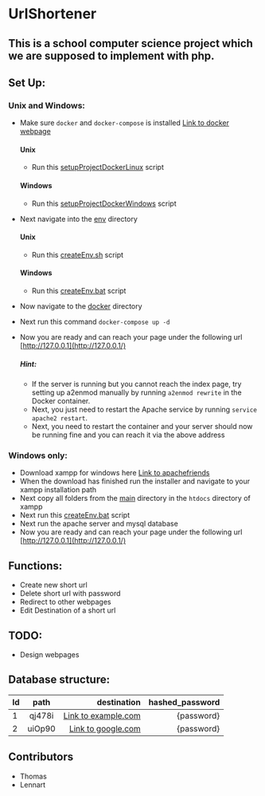 # UrlShortener

## This is a school computer science project which we are supposed to implement with php.

## Set Up:
### Unix and Windows:
- Make sure ````docker```` and ````docker-compose```` is installed [Link to docker webpage](https://www.docker.com/)
  #### Unix
  - Run this [setupProjectDockerLinux](./setupProjectDocker.sh) script
  #### Windows
  - Run this [setupProjectDockerWindows](./setupProjectDocker.bat) script
- Next navigate into the [env](/src/main/env/) directory
  #### Unix
  - Run this [createEnv.sh](/src/main/env/createEnv.sh) script
  #### Windows
  - Run this [createEnv.bat](/src/main/env/createEnv.bat) script

- Now navigate to the [docker](./docker/) directory
- Next run this command ````docker-compose up -d````
- Now you are ready and can reach your page under the following url [http://127.0.0.1](http://127.0.0.1/)
  ##### Hint:
    - If the server is running but you cannot reach the index page, try setting up a2enmod manually by running ````a2enmod rewrite```` in the Docker container.
    - Next, you just need to restart the Apache service by running ````service apache2 restart````.
    - Next, you need to restart the container and your server should now be running fine and you can reach it via the above address

### Windows only:
- Download xampp for windows here [Link to apachefriends](https://www.apachefriends.org/)
- When the download has finished run the installer and navigate to your xampp installation path
- Next copy all folders from the [main](/src/main/) directory in the ````htdocs```` directory of xampp
- Next run this [createEnv.bat](/src/main/env/createEnv.bat) script
- Next run the apache server and mysql database
- Now you are ready and can reach your page under the following url [http://127.0.0.1](http://127.0.0.1/)
  
## Functions:
- Create new short url
- Delete short url with password
- Redirect to other webpages
- Edit Destination of a short url
  
## TODO: 
- Design webpages

## Database structure:
| Id         | path         | destination                      | hashed_password |
| :----------- | :--------------: | -------------------------: | ---------------: |
| 1 | qj478i | [Link to example.com](http://www.example.com)  | {password} |
| 2 | uiOp90 | [Link to google.com](https://www.google.com) | {password} |


## Contributors
  - Thomas
  - Lennart
